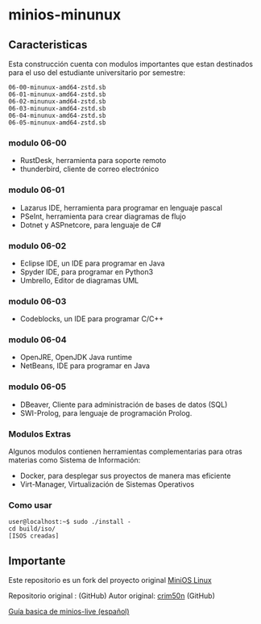 # minios-minunux  



## Caracteristicas  

Esta construcción cuenta con modulos importantes que estan destinados para el uso del estudiante universitario por semestre:  

    06-00-minunux-amd64-zstd.sb
    06-01-minunux-amd64-zstd.sb
    06-02-minunux-amd64-zstd.sb
    06-03-minunux-amd64-zstd.sb
    06-04-minunux-amd64-zstd.sb
    06-05-minunux-amd64-zstd.sb

### modulo 06-00  

- RustDesk, herramienta para soporte remoto  
- thunderbird, cliente de correo electrónico  

### modulo 06-01  

- Lazarus IDE, herramienta para programar en lenguaje pascal  
- PSeInt, herramienta para crear diagramas de flujo  
- Dotnet y ASPnetcore, para lenguaje de C#  

### modulo 06-02  

- Eclipse IDE, un IDE para programar en Java  
- Spyder IDE, para programar en Python3  
- Umbrello, Editor de diagramas UML  

### modulo 06-03  

- Codeblocks, un IDE para programar C/C++  

### modulo 06-04  

- OpenJRE,  OpenJDK Java runtime
- NetBeans, IDE para programar en Java

### modulo 06-05  

- DBeaver, Cliente para administración de bases de datos (SQL)  
- SWI-Prolog, para lenguaje de programación Prolog.  

### Modulos Extras  

Algunos modulos contienen herramientas complementarias para otras materias como Sistema de Información:  

- Docker, para desplegar sus proyectos de manera mas eficiente
- Virt-Manager, Virtualización de Sistemas Operativos


### Como usar  



    user@localhost:~$ sudo ./install -
    cd build/iso/  
    [ISOS creadas]



## Importante
Este repositorio es un fork del proyecto original [MiniOS Linux](https://github.com/minios-linux/)  



Repositorio original :  (GitHub)
Autor original: [crim50n](https://github.com/crim50n) (GitHub)


[Guía basica de minios-live (español)](https://proyectos.nucleolinux.org/minunux-linux/minios-minunux/src/branch/master/GUIDE.md)